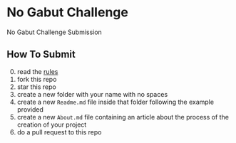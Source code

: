 # No Gabut Challenge
No Gabut Challenge Submission

## How To Submit
0. read the [rules](https://github.com/helloproclub/no-gabut-2021/blob/main/rules.md)
1. fork this repo
2. star this repo
3. create a new folder with your name with no spaces
4. create a new `Readme.md` file inside that folder following the example provided
5. create a new `About.md` file containing an article about the process of the creation of your project
6. do a pull request to this repo
